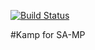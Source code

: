 [![Build Status](https://travis-ci.org/Double-O-Seven/kamp.svg?branch=master)](https://travis-ci.org/Double-O-Seven/kamp)

#Kamp for SA-MP
